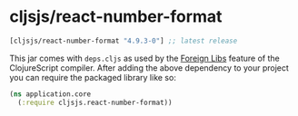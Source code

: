 # cljsjs/react-number-format

[](dependency)
```clojure
[cljsjs/react-number-format "4.9.3-0"] ;; latest release
```
[](/dependency)

This jar comes with `deps.cljs` as used by the [Foreign Libs][flibs] feature
of the ClojureScript compiler. After adding the above dependency to your project
you can require the packaged library like so:

```clojure
(ns application.core
  (:require cljsjs.react-number-format))
```

[flibs]: https://clojurescript.org/reference/packaging-foreign-deps
